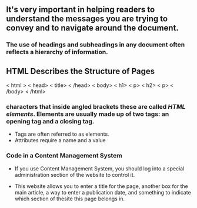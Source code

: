 ## It's very important in helping readers to understand the messages you are trying to convey and to navigate around the document.

### The use of headings and subheadings in any document often reflects a hierarchy of information.

## HTML Describes the Structure of Pages
< html >
 < head>
   < title>
    < /head>
 < body>
   < h1>
     < p>
    < h2>
     < p>
 < /body>
  < /html>


### characters that inside angled brackets these are called *HTML elements*. Elements are usually made up of two tags: an opening tag and a closing tag.

* Tags are often referred to as elements.
* Attributes require a name and a value


### Code in a Content Management System

* If you use Content Management System, you should log into a special administration section of the website to control it.

* This website allows you to enter a title for the page, another box for the main article, a way to enter a publication date, and something to indicate which section of thesite this page belongs in.


